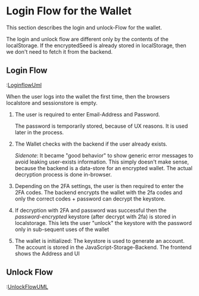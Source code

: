 # Login Flow for the Wallet

This section describes the login and unlock-Flow for the wallet.

The login and unlock flow are different only by the contents of the localStorage. If the encryptedSeed is already stored in localStorage, then we don't need to fetch it from the backend.

## Login Flow

:[LoginflowUml](fig_login.plantuml)

When the user logs into the wallet the first time, then the browsers localstore and sessionstore is empty.

1. The user is required to enter Email-Address and Password.

    The password is temporarily stored, because of UX reasons. It is used later in the process.

2. The Wallet checks with the backend if the user already exists. 

    _Sidenote_: It became "good behavior" to show generic error messages to avoid leaking user-exists information. This simply doesn't make sense, because the backend is a data-store for an encrypted wallet. The actual decryption process is done in-browser.

3. Depending on the 2FA settings, the user is then required to enter the 2FA codes. The backend encrypts the wallet with the 2fa codes and only the correct codes + password can decrypt the keystore.

4. If decryption with 2FA and password was successful then the _password-encrypted_ keystore (after decrypt with 2fa) is stored in localstorage. This lets the user "unlock" the keystore with the password only in sub-sequent uses of the wallet

5. The wallet is initialized: The keystore is used to generate an account. The account is stored in the JavaScript-Storage-Backend. The frontend shows the Address and UI


## Unlock Flow


:[UnlockFlowUML](fig_unlock.plantuml)